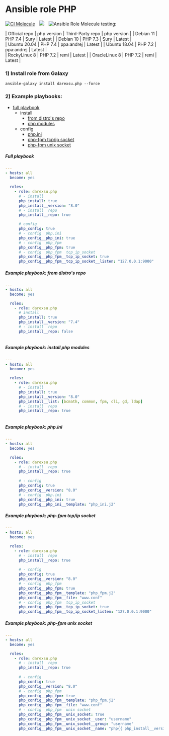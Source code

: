 # Ansible role PHP 

[![CI Molecule](https://github.com/darexsu/ansible-role-php/actions/workflows/ci.yml/badge.svg)](https://github.com/darexsu/ansible-role-php/actions/workflows/ci.yml)&emsp;![](https://img.shields.io/static/v1?label=idempotence&message=ok&color=success)&emsp;![Ansible Role](https://img.shields.io/ansible/role/d/57603?color=blue&label=downloads)
Molecule testing:

|  Official repo   | php version        |  Third-Party repo |   php version | 
| Debian 11        |   PHP 7.4          | Sury              |     Latest    | 
| Debian 10        |   PHP 7.3          | Sury              |     Latest    |   
| Ubuntu 20.04     |   PHP 7.4          | ppa:andrej        |     Latest    | 
| Ubuntu 18.04     |   PHP 7.2          | ppa:andrej        |     Latest    |   
| RockyLinux 8     |   PHP 7.2          | remi              |     Latest    | 
| OracleLinux 8    |   PHP 7.2          | remi              |     Latest    | 

### 1) Install role from Galaxy
```
ansible-galaxy install darexsu.php --force
```

### 2) Example playbooks: 
  
  - [full playbook](#full-playbook)  
    - install
      - [from distro's repo](#example-playbook-from-distros-repo) 
      - [php modules](#example-playbook-install-php-modules) 
    - config
      - [php.ini](#example-playbook-phpini)
      - [php-fpm tcp/ip socket](#example-playbook-php-fpm-tcpip-socket)
      - [php-fpm unix socket](#example-playbook-php-fpm-unix-socket)

##### Full playbook
```yaml
---
- hosts: all
  become: yes

  roles:
    - role: darexsu.php
      # - install
      php_install: true      
      php_install__version: "8.0"
      # - install  repo
      php_install__repo: true

      # config 
      php_config: true
      # - config  php.ini
      php_config__php_ini: true
      # - config  php_fpm 
      php_config__php_fpm: true     
      # - config  php_fpm  tcp_ip_socket
      php_config__php_fpm__tcp_ip_socket: true
      php_config__php_fpm__tcp_ip_socket__listen: "127.0.0.1:9000"

```
##### Example playbook: from distro's repo
```yaml
---
- hosts: all
  become: yes

  roles:
    - role: darexsu.php
      # install
      php_install: true      
      php_install__version: "7.4"      
      # - install  repo
      php_install__repo: false
  
```
##### Example playbook: install php modules
```yaml
---
- hosts: all
  become: yes

  roles:
    - role: darexsu.php
      # - install
      php_install: true      
      php_install__version: "8.0"
      php_install__list: [bcmath, common, fpm, cli, gd, ldap]     
      # - install  repo
      php_install__repo: true
  
```
##### Example playbook: php.ini
```yaml
---
- hosts: all
  become: yes

  roles:
    - role: darexsu.php
      # - install  repo
      php_install__repo: true  
      
      # - config
      php_config: true
      php_config__version: "8.0"
      # - config  php.ini
      php_config__php_ini: true
      php_config__php_ini__template: "php_ini.j2"
```
##### Example playbook: php-fpm tcp/ip socket
```yaml
---
- hosts: all
  become: yes

  roles:
    - role: darexsu.php
      # - install  repo
      php_install__repo: true
      
      # - config
      php_config: true
      php_config__version: "8.0"
      # - config  php_fpm
      php_config__php_fpm: true
      php_config__php_fpm__template: "php_fpm.j2"
      php_config__php_fpm__file: "www.conf"
      # - config  php_fpm  tcp_ip_socket
      php_config__php_fpm__tcp_ip_socket: true
      php_config__php_fpm__tcp_ip_socket_listen: "127.0.0.1:9000"
```
##### Example playbook: php-fpm unix socket
```yaml
---
- hosts: all
  become: yes

  roles:
    - role: darexsu.php
      # - install  repo
      php_install__repo: true
      
      # - config
      php_config: true
      php_config__version: "8.0"
      # - config  php_fpm
      php_config__php_fpm: true
      php_config__php_fpm__template: "php_fpm.j2"
      php_config__php_fpm__file: "www.conf"
      # - config  php_fpm  unix socket
      php_config__php_fpm__unix_socket: true
      php_config__php_fpm__unix_socket__user: "username"
      php_config__php_fpm__unix_socket__group: "username"
      php_config__php_fpm__unix_socket__name: "php{{ php_install__version }}-{{ php_config__php_fpm__unix_socket__user }}.sock"
```